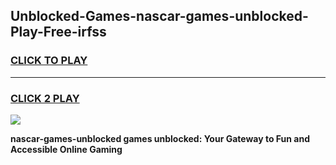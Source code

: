 
## Unblocked-Games-nascar-games-unblocked-Play-Free-irfss
<h3>
<a href="https://premium76.site?title=nascar-games-unblocked&ref=09A">CLICK TO PLAY</a></h3>
<hr>

<h3>
<a href="https://premium76.site?title=nascar-games-unblocked&ref=09A">CLICK 2 PLAY</a>
  
</h3>

<a href="https://premium76.site?title=nascar-games-unblocked&ref=09A"><img src="https://clearcache.store/games.png"></a>


**nascar-games-unblocked games unblocked: Your Gateway to Fun and Accessible Online Gaming**
